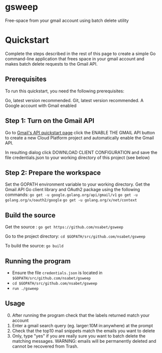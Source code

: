 # gsweep
Free-space from your gmail account using batch delete utility

# Quickstart
Complete the steps described in the rest of this page to create a simple Go command-line application that frees space in your gmail account and makes batch delete requests to the Gmail API.

## Prerequisites
To run this quickstart, you need the following prerequisites:

Go, latest version recommended.
Git, latest version recommended.
A Google account with Gmail enabled

## Step 1: Turn on the Gmail API
Go to [Gmail's API quickstart page](https://developers.google.com/gmail/api/quickstart/go) click the ENABLE THE GMAIL API button to create a new Cloud Platform project and automatically enable the Gmail API.

In resulting dialog click DOWNLOAD CLIENT CONFIGURATION and save the file credentials.json to your working directory of this project (see below)

## Step 2: Prepare the workspace
Set the GOPATH environment variable to your working directory.
Get the Gmail API Go client library and OAuth2 package using the following commands:
`go get -u google.golang.org/api/gmail/v1`
`go get -u golang.org/x/oauth2/google`
`go get -u golang.org/x/net/context`

## Build the source
Get the source :
  `go get https://github.com/nsabet/gsweep`

Go to the project directory: 
  `cd $GOPATH/src/github.com/nsabet/gsweep`

To build the source: 
  `go build`

## Running the program
* Ensure the file `credentials.json` is located in `$GOPATH/src/github.com/nsabet/gsweep`
* `cd $GOPATH/src/github.com/nsabet/gsweep`
* `run ./gsweep`

## Usage 
0. After running the program check that the labels returned match your account 
1. Enter a gmail search query (eg. larger:10M in:anywhere) at the prompt
2. Check that the top10 mail snippets match the emails you want to delete
2. Only, type "yes" if you are really sure you want to batch delete the matching messages. WARNING: emails will be permanently deleted and cannot be recovered from Trash.
